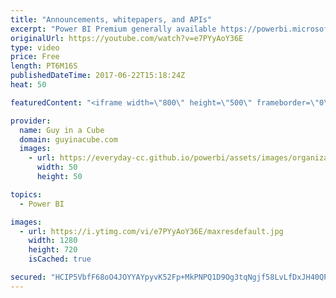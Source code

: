 ```yaml
---
title: "Announcements, whitepapers, and APIs"
excerpt: "Power BI Premium generally available https://powerbi.microsoft.com/en-us/blog/power-bi-premium-generally-available/   Data Insights Summit Opening Keynote  https://www.youtube.com/watch?v=zaVGt-IbuhU  White Paper On “Planning A Power BI Enterprise Deployment” (@technitrain & @SQLChick) https://blog.crossjoin.co.uk/2017/06/20/white-paper-on-planning-a-power-bi-enterprise-deployment/"
originalUrl: https://youtube.com/watch?v=e7PYyAoY36E
type: video
price: Free
length: PT6M16S
publishedDateTime: 2017-06-22T15:18:24Z
heat: 50

featuredContent: "<iframe width=\"800\" height=\"500\" frameborder=\"0\" src=\"https://www.youtube.com/embed/e7PYyAoY36E\" allow=\"accelerometer; autoplay; encrypted-media; gyroscope; picture-in-picture\" allowfullscreen></iframe>"

provider:
  name: Guy in a Cube
  domain: guyinacube.com
  images:
    - url: https://everyday-cc.github.io/powerbi/assets/images/organizations/guyinacube.com-50x50.jpg
      width: 50
      height: 50

topics:
  - Power BI

images:
  - url: https://i.ytimg.com/vi/e7PYyAoY36E/maxresdefault.jpg
    width: 1280
    height: 720
    isCached: true

secured: "HCIP5VbfF68oO4JOYYAYpyvK52Fp+MkPNPQ1D9Og3tqNgjf58LvLfDxJH40QP9Ogv9eY4Z52CNR8wOzuuQNa0ooGxxyBk931hAFQrH+EQuEnn+N6etKkQ4YB3iWB5y67rZup7WZBwE73izf+JvOp4SwFquJkZ7nvoc3rblxcJBB7/vkjR6UeMLvkm0pQO1OT4Brnu4FkJl/BbVETHGSVdS/E9YimWlkMKSvP+iYxz2HxFCOq1gQaxWztI2StY7vvgdBAj5s80AXi9lyT8F/ht4gV7KykwlhUsg4GlB+QaJRAmVL3dwPJvP2YaLFjIqbvlkM5f5A+q0m0UWY0BJrm0BcSrNXm6LpnSQmgpQ6nZTa2AlRmGFkD3ZucepQAi+39PUR096FjCKHj/1UktQgKuKoivrmtGBDC3FSn/v5C5TA=;iQv80d1xhQxojLe3cRS/Lw=="
---
```


